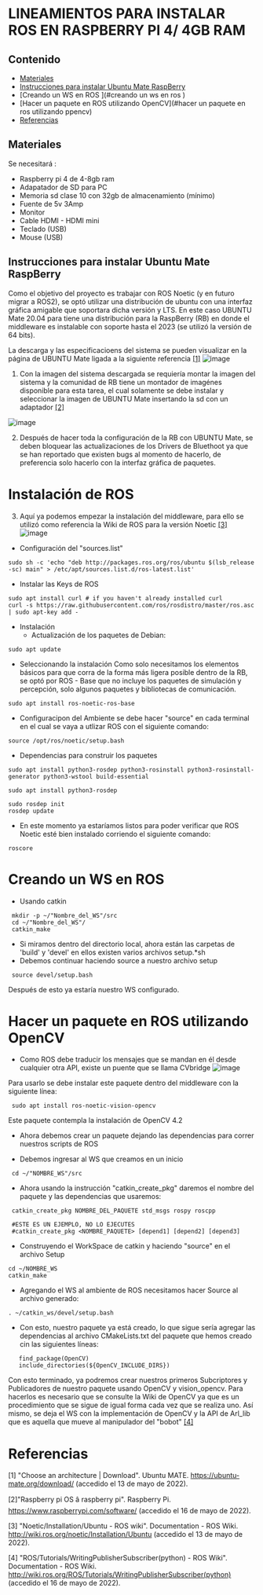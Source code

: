# LINEAMIENTOS PARA INSTALAR ROS EN RASPBERRY PI 4/ 4GB RAM
## Contenido
- [Materiales](#materiales)
- [Instrucciones para instalar Ubuntu Mate RaspBerry](#instruccionesparainstalarubuntumateraspberry)
- [Creando un WS en ROS ](#creando un ws en ros )
- [Hacer un paquete en ROS utilizando OpenCV](#hacer un paquete en ros utilizando ppencv)
- [Referencias](#referencias)


## Materiales 
Se necesitará :  
- Raspberry pi 4 de 4-8gb ram 
- Adapatador de SD para PC
- Memoria sd clase 10 con 32gb de almacenamiento (mínimo) 
- Fuente de 5v 3Amp 
- Monitor 
- Cable HDMI - HDMI mini
- Teclado (USB) 
- Mouse (USB)

## Instrucciones para instalar Ubuntu Mate RaspBerry 
Como el objetivo del proyecto es trabajar con ROS Noetic (y en futuro migrar a ROS2), se optó utilizar una distribución de ubuntu con una interfaz gráfica amigable que soportara dicha versión y LTS. 
En este caso UBUNTU Mate 20.04 para tiene una distribución para la RaspBerry (RB) en donde el middleware es instalable con soporte hasta el 2023 (se utilizó la versión de 64 bits). 

La descarga y las especificacioens del sistema se pueden visualizar en la página de UBUNTU Mate ligada a la siguiente referencia [[1]](#1)
![image](https://user-images.githubusercontent.com/20031100/168504202-2b1ba9af-53c8-4d7e-afe7-20bcbc41ad4f.png)

1) Con la imagen del sistema descargada se requiería montar la imagen del sistema y la comunidad de RB tiene un montador de imagénes disponible para esta tarea, el cual solamente se debe instalar y seleccionar la imagen de UBUNTU Mate insertando la sd con un adaptador [[2]](#2)

![image](https://user-images.githubusercontent.com/20031100/168504728-dd58fe38-1a89-44d0-b0cc-98bc4ec656cb.png)

2) Después de hacer toda la configuración de la RB con UBUNTU Mate, se deben bloquear las actualizaciones de los Drivers de Bluethoot ya que se han reportado que existen bugs al momento de hacerlo, de preferencia solo hacerlo con la interfaz gráfica de paquetes. 

# Instalación de ROS
3) Aquí ya podemos empezar la instalación del middleware, para ello se utilizó como referencia la Wiki de ROS para la versión Noetic  [[3]](#3)
![image](https://user-images.githubusercontent.com/20031100/168505727-d3e0ff8c-7c7b-46b4-be3c-4be1eea5d205.png)

- Configuración del "sources.list"
```
sudo sh -c 'echo "deb http://packages.ros.org/ros/ubuntu $(lsb_release -sc) main" > /etc/apt/sources.list.d/ros-latest.list'
```
- Instalar las Keys de ROS
```
sudo apt install curl # if you haven't already installed curl
curl -s https://raw.githubusercontent.com/ros/rosdistro/master/ros.asc | sudo apt-key add -
```

- Instalación 
  - Actualización de los paquetes de Debian: 
```
sudo apt update
```
- Seleccionando la instalación
Como solo necesitamos los elementos básicos para que corra de la forma más ligera posible dentro de la RB, se optó por ROS - Base que no incluye los paquetes de simulación y percepción, solo algunos paquetes y bibliotecas de comunicación.

```
sudo apt install ros-noetic-ros-base
```

- Configuracipon del Ambiente 
se debe hacer "source" en cada terminal en el cual se vaya a utlizar ROS con el siguiente comando: 

```
source /opt/ros/noetic/setup.bash
```

- Dependencias para construir los paquetes

```
sudo apt install python3-rosdep python3-rosinstall python3-rosinstall-generator python3-wstool build-essential
```


```
sudo apt install python3-rosdep
```

```
sudo rosdep init
rosdep update
```

- En este momento ya estaríamos listos para poder verificar que ROS Noetic esté bien instalado corriendo el siguiente comando: 
```
roscore
```

# Creando un WS en ROS 

- Usando catkin 
```
 mkdir -p ~/"Nombre_del_WS"/src
 cd ~/"Nombre_del_WS"/
 catkin_make
```

- Si miramos dentro del directorio local, ahora están las carpetas de 'build' y 'devel' en ellos existen varios archivos setup.*sh 
- Debemos continuar haciendo source a nuestro archivo setup
```
 source devel/setup.bash
```

Después de esto ya estaría nuestro WS configurado.

# Hacer un paquete en ROS utilizando OpenCV

- Como ROS debe traducir los mensajes que se mandan en él desde cualquier otra API, existe un puente que se llama CVbridge
![image](https://user-images.githubusercontent.com/20031100/168516711-0ddebef7-d287-490a-b630-5f91b3846f1f.png)

Para usarlo se debe instalar este paquete dentro del middleware con la siguiente línea: 
```
 sudo apt install ros-noetic-vision-opencv
```
Este paquete contempla la instalación de OpenCV 4.2 

- Ahora debemos crear un paquete dejando las dependencias para correr nuestros scripts de ROS 

- Debemos ingresar al WS que creamos en un inicio 

```
 cd ~/"NOMBRE_WS"/src
```
- Ahora usando la instrucción "catkin_create_pkg" daremos el nombre del paquete y las dependencias que usaremos: 

```
 catkin_create_pkg NOMBRE_DEL_PAQUETE std_msgs rospy roscpp
 
 #ESTE ES UN EJEMPLO, NO LO EJECUTES
 #catkin_create_pkg <NOMBRE_PAQUETE> [depend1] [depend2] [depend3]
```

- Construyendo el WorkSpace de catkin y haciendo "source" en el archivo Setup

```
cd ~/NOMBRE_WS
catkin_make
```

- Agregando el WS al ambiente de ROS necesitamos hacer Source al archivo generado: 
```
. ~/catkin_ws/devel/setup.bash
```

- Con esto, nuestro paquete ya está creado, lo que sigue sería agregar las dependencias al archivo CMakeLists.txt del paquete que hemos creado cin las siguientes líneas: 

```
   find_package(OpenCV)
   include_directories(${OpenCV_INCLUDE_DIRS})
```
Con esto terminado, ya podremos crear nuestros primeros Subcriptores y Publicadores de nuestro paquete usando OpenCV y vision_opencv. Para hacerlos es necesario que se consulte la Wiki de OpenCV ya que es un procedimiento que se sigue de igual forma cada vez que se realiza uno. Así mismo, se deja el WS con la implementación de OpenCV y la API de Arl_lib que es aquella que mueve al manipulador del "bobot" [[4]](#4)


# Referencias 
<a id="1">[1]</a> "Choose an architecture | Download". Ubuntu MATE. https://ubuntu-mate.org/download/ (accedido el 13 de mayo de 2022).

<a id="2">[2]</a>"Raspberry pi OS â raspberry pi". Raspberry Pi. https://www.raspberrypi.com/software/ (accedido el 16 de mayo de 2022).

<a id="3">[3]</a> "Noetic/Installation/Ubuntu - ROS wiki". Documentation - ROS Wiki. http://wiki.ros.org/noetic/Installation/Ubuntu (accedido el 13 de mayo de 2022).

<a id="4">[4]</a> "ROS/Tutorials/WritingPublisherSubscriber(python) - ROS Wiki". Documentation - ROS Wiki. http://wiki.ros.org/ROS/Tutorials/WritingPublisherSubscriber(python) (accedido el 16 de mayo de 2022).
